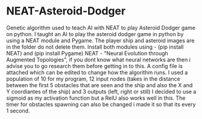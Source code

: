 # NEAT-Asteroid-Dodger
Genetic algorithm used to teach AI with NEAT to play Asteroid Dodger game on python.
I taught an AI to play the asteroid dodger game in python by using a NEAT module and Pygame.
The player ship and asteroid images are in the folder do not delete them.
Install both modules using - (pip install NEAT) and (pip install Pygame)
NEAT - "Neural Evolution through Augmented Topologies", if you dont know what neural networks are then i advise you to go research them before getting in to this.
A config file is attached which can be edited to change how the algorithm runs.
I used a population of 10 for my program, 12 input nodes (takes in the distance between the first 5 obstacles that are seen and the ship and also the X and Y coordiantes of the ship) and 3 outputs (left, right or still)
I decided to use a sigmoid as my activation function but a RelU also works well in this.
The timer for obstacles spawning can also be changed i made it so that its every 1 second.

